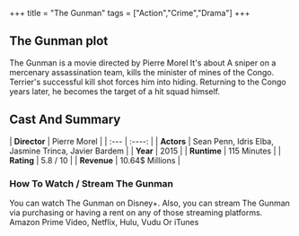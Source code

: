 +++
title = "The Gunman"
tags = ["Action","Crime","Drama"]
+++
## The Gunman plot
The Gunman is a movie directed by Pierre Morel It's about A sniper on a mercenary assassination team, kills the minister of mines of the Congo. Terrier's successful kill shot forces him into hiding. Returning to the Congo years later, he becomes the target of a hit squad himself.
## Cast And Summary
| **Director**      | Pierre Morel |
    | :---        |    :----:   |
    |  **Actors** | Sean Penn, Idris Elba, Jasmine Trinca, Javier Bardem |
    | **Year**   | 2015    |
    |  **Runtime** | 115 Minutes |
    |  **Rating** | 5.8 / 10 | 
    |  **Revenue** | 10.64$ Millions |
### How To Watch / Stream The Gunman
You can watch The Gunman on Disney+.
Also, you can stream The Gunman via purchasing or having a rent on any of those streaming platforms.
Amazon Prime Video, Netflix, Hulu, Vudu Or iTunes